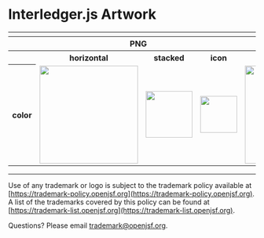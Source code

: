 # Interledger.js Artwork

<table>
    <tr>
    	<th colspan="7"></th>
    </tr>
    <tr>
        <th width="120"></th>
        <th colspan="3">PNG</th>
        <th colspan="3">SVG</th>
    </tr>
    <tr>
        <th width="120"></th>
        <th>horizontal</th>
        <th>stacked</th>
        <th>icon</th>
        <th>horizontal</th>
        <th>stacked</th>
        <th>icon</th>
    </tr>
    <tr>
        <th>color</th>
        <td><img src="../no_artwork_available.png" width="200"></td>
        <td><img src="../no_artwork_available.png" width="95"></td>
        <td><img src="./interledgerjs-icon-color.png" width="75"></td>
        <td><img src="../no_artwork_available.png" width="200"></td>
        <td><img src="../no_artwork_available.png" width="95"></td>
        <td><img src="./interledgerjs-icon-color.svg" width="75"></td>    </tr>
    </tr>
</table>

---

Use of any trademark or logo is subject to the trademark policy available at [https://trademark-policy.openjsf.org](https://trademark-policy.openjsf.org). A list of the trademarks covered by this policy can be found at [https://trademark-list.openjsf.org](https://trademark-list.openjsf.org).

Questions? Please email [trademark@openjsf.org](mailto:trademark@openjsf.org).
